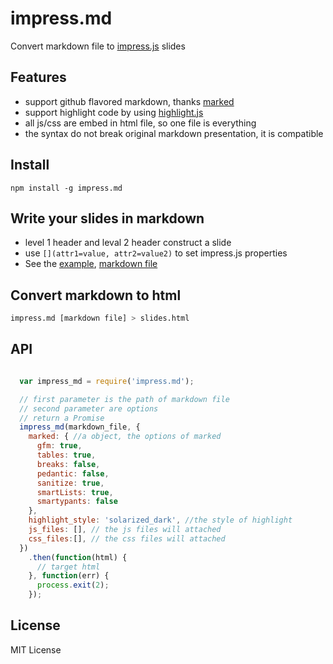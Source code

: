 impress.md
==========

Convert markdown file to [impress.js](https://github.com/impress/impress.js) slides

## Features
* support github flavored markdown, thanks [marked](https://github.com/chjj/marked)
* support highlight code by using [highlight.js](http://highlightjs.readthedocs.org/en/latest/index.html)
* all js/css are embed in html file, so one file is everything
* the syntax do not break original markdown presentation, it is compatible

## Install

```shell
npm install -g impress.md
```

## Write your slides in markdown

* level 1 header and leval 2 header construct a slide
* use `[](attr1=value, attr2=value2)` to set impress.js properties
* See the [example](https://rawgit.com/liangqing/impress.md/master/example/HelloWorld.html), [markdown file](https://rawgit.com/liangqing/impress.md/master/example/HelloWorld.md)

## Convert markdown to html

```bash
impress.md [markdown file] > slides.html
```

## API

```javascript

  var impress_md = require('impress.md');

  // first parameter is the path of markdown file
  // second parameter are options
  // return a Promise
  impress_md(markdown_file, {
    marked: { //a object, the options of marked
      gfm: true,
      tables: true,
      breaks: false,
      pedantic: false,
      sanitize: true,
      smartLists: true,
      smartypants: false
    },
    highlight_style: 'solarized_dark', //the style of highlight
    js_files: [], // the js files will attached
    css_files:[], // the css files will attached
  })
    .then(function(html) {
      // target html
    }, function(err) {
      process.exit(2);
    });

```

## License

MIT License

